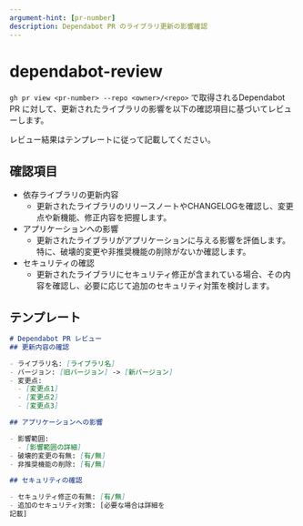 ```yaml
---
argument-hint: [pr-number]
description: Dependabot PR のライブラリ更新の影響確認
---
```


# dependabot-review

`gh pr view <pr-number> --repo <owner>/<repo>` で取得されるDependabot PR に対して、更新されたライブラリの影響を以下の確認項目に基づいてレビューします。

レビュー結果はテンプレートに従って記載してください。

## 確認項目

- 依存ライブラリの更新内容
  - 更新されたライブラリのリリースノートやCHANGELOGを確認し、変更点や新機能、修正内容を把握します。
- アプリケーションへの影響
  - 更新されたライブラリがアプリケーションに与える影響を評価します。特に、破壊的変更や非推奨機能の削除がないか確認します。
- セキュリティの確認
  - 更新されたライブラリにセキュリティ修正が含まれている場合、その内容を確認し、必要に応じて追加のセキュリティ対策を検討します。

## テンプレート

```markdown
# Dependabot PR レビュー
## 更新内容の確認

- ライブラリ名: [ライブラリ名]
- バージョン: [旧バージョン] -> [新バージョン]
- 変更点:
  - [変更点1]
  - [変更点2]
  - [変更点3]

## アプリケーションへの影響

- 影響範囲:
  - [影響範囲の詳細]
- 破壊的変更の有無: [有/無]
- 非推奨機能の削除: [有/無]

## セキュリティの確認

- セキュリティ修正の有無: [有/無]
- 追加のセキュリティ対策: [必要な場合は詳細を
記載]
```
